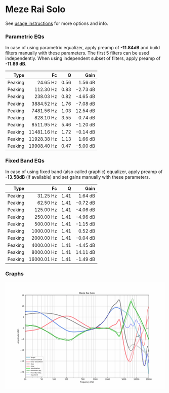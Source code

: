 # Meze Rai Solo
See [usage instructions](https://github.com/jaakkopasanen/AutoEq#usage) for more options and info.

### Parametric EQs
In case of using parametric equalizer, apply preamp of **-11.84dB** and build filters manually
with these parameters. The first 5 filters can be used independently.
When using independent subset of filters, apply preamp of **-11.89 dB**.

| Type    | Fc          |    Q | Gain     |
|--------:|------------:|-----:|---------:|
| Peaking | 24.65 Hz    | 0.56 | 1.56 dB  |
| Peaking | 112.30 Hz   | 0.83 | -2.73 dB |
| Peaking | 238.03 Hz   | 0.82 | -4.65 dB |
| Peaking | 3884.52 Hz  | 1.76 | -7.08 dB |
| Peaking | 7481.56 Hz  | 1.03 | 12.54 dB |
| Peaking | 828.10 Hz   | 3.55 | 0.74 dB  |
| Peaking | 8511.95 Hz  | 5.46 | -1.20 dB |
| Peaking | 11481.16 Hz | 1.72 | -0.14 dB |
| Peaking | 11928.38 Hz | 1.13 | 1.66 dB  |
| Peaking | 19908.40 Hz | 0.47 | -5.00 dB |

### Fixed Band EQs
In case of using fixed band (also called graphic) equalizer, apply preamp of **-13.58dB**
(if available) and set gains manually with these parameters.

| Type    | Fc          |    Q | Gain     |
|--------:|------------:|-----:|---------:|
| Peaking | 31.25 Hz    | 1.41 | 1.64 dB  |
| Peaking | 62.50 Hz    | 1.41 | -0.72 dB |
| Peaking | 125.00 Hz   | 1.41 | -4.06 dB |
| Peaking | 250.00 Hz   | 1.41 | -4.96 dB |
| Peaking | 500.00 Hz   | 1.41 | -1.15 dB |
| Peaking | 1000.00 Hz  | 1.41 | 0.52 dB  |
| Peaking | 2000.00 Hz  | 1.41 | -0.04 dB |
| Peaking | 4000.00 Hz  | 1.41 | -4.45 dB |
| Peaking | 8000.00 Hz  | 1.41 | 14.11 dB |
| Peaking | 16000.01 Hz | 1.41 | -1.49 dB |

### Graphs
![](./Meze%20Rai%20Solo.png)